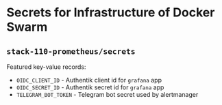 # Secrets for Infrastructure of Docker Swarm

## `stack-110-prometheus/secrets`

Featured key-value records:

- `OIDC_CLIENT_ID` - Authentik client id for `grafana` app
- `OIDC_SECRET_ID` - Authentik secret id for `grafana` app
- `TELEGRAM_BOT_TOKEN` - Telegram bot secret used by alertmanager

